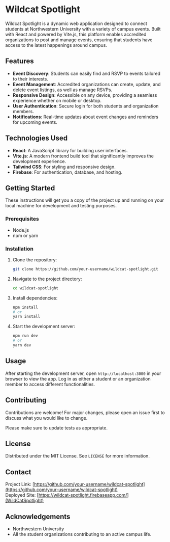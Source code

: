 
# Wildcat Spotlight

Wildcat Spotlight is a dynamic web application designed to connect students at Northwestern University with a variety of campus events. Built with React and powered by Vite.js, this platform enables accredited organizations to post and manage events, ensuring that students have access to the latest happenings around campus.

## Features

- **Event Discovery**: Students can easily find and RSVP to events tailored to their interests.
- **Event Management**: Accredited organizations can create, update, and delete event listings, as well as manage RSVPs.
- **Responsive Design**: Accessible on any device, providing a seamless experience whether on mobile or desktop.
- **User Authentication**: Secure login for both students and organization members.
- **Notifications**: Real-time updates about event changes and reminders for upcoming events.

## Technologies Used

- **React**: A JavaScript library for building user interfaces.
- **Vite.js**: A modern frontend build tool that significantly improves the development experience.
- **Tailwind CSS**: For styling and responsive design.
- **Firebase**: For authentication, database, and hosting.

## Getting Started

These instructions will get you a copy of the project up and running on your local machine for development and testing purposes.

### Prerequisites

- Node.js
- npm or yarn

### Installation

1. Clone the repository:
   ```bash
   git clone https://github.com/your-username/wildcat-spotlight.git
   ```
2. Navigate to the project directory:
   ```bash
   cd wildcat-spotlight
   ```
3. Install dependencies:
   ```bash
   npm install
   # or
   yarn install
   ```
4. Start the development server:
   ```bash
   npm run dev
   # or
   yarn dev
   ```

## Usage

After starting the development server, open `http://localhost:3000` in your browser to view the app. Log in as either a student or an organization member to access different functionalities.

## Contributing

Contributions are welcome! For major changes, please open an issue first to discuss what you would like to change.

Please make sure to update tests as appropriate.

## License

Distributed under the MIT License. See `LICENSE` for more information.

## Contact

Project Link: [https://github.com/your-username/wildcat-spotlight](https://github.com/your-username/wildcat-spotlight)  
Deployed Site: [https://wildcat-spotlight.firebaseapp.com/](WildCatSpotlight)

## Acknowledgements

- Northwestern University
- All the student organizations contributing to an active campus life.

